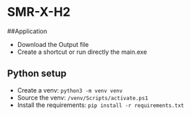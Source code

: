 # SMR-X-H2

##Application
- Download the Output file
- Create a shortcut or run directly the main.exe 






## Python setup

- Create a venv: `python3 -m venv venv`
- Source the venv: `/venv/Scripts/activate.ps1`
- Install the requirements: `pip install -r requirements.txt`

